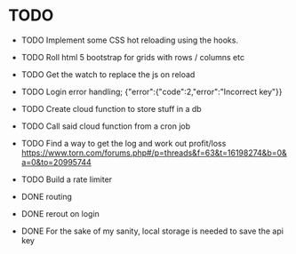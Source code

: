 # TODO

* TODO Implement some CSS hot reloading using the hooks.
* TODO Roll html 5 bootstrap for grids with rows / columns etc
* TODO Get the watch to replace the js on reload
* TODO Login error handling; {"error":{"code":2,"error":"Incorrect key"}}
* TODO Create cloud function to store stuff in a db
* TODO Call said cloud function from a cron job
* TODO Find a way to get the log and work out profit/loss https://www.torn.com/forums.php#/p=threads&f=63&t=16198274&b=0&a=0&to=20995744
* TODO Build a rate limiter

* DONE routing
* DONE rerout on login
* DONE For the sake of my sanity, local storage is needed to save the api key
